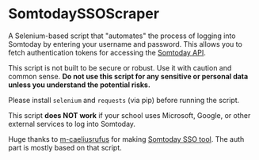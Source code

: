 # SomtodaySSOScraper

A Selenium-based script that "automates" the process of logging into Somtoday by entering your username and password. This allows you to fetch authentication tokens for accessing the [Somtoday API](https://github.com/elisaado/somtoday-api-docs).

This script is not built to be secure or robust. Use it with caution and common sense. **Do not use this script for any sensitive or personal data unless you understand the potential risks.**

Please install `selenium` and `requests` (via pip) before running the script.

This script **does NOT work** if your school uses Microsoft, Google, or other external services to log into Somtoday.

Huge thanks to [m-caeliusrufus](https://github.com/m-caeliusrufus) for making [Somtoday SSO tool](https://github.com/m-caeliusrufus/Somtoday-SSO-tool/). The auth part is mostly based on that script.

